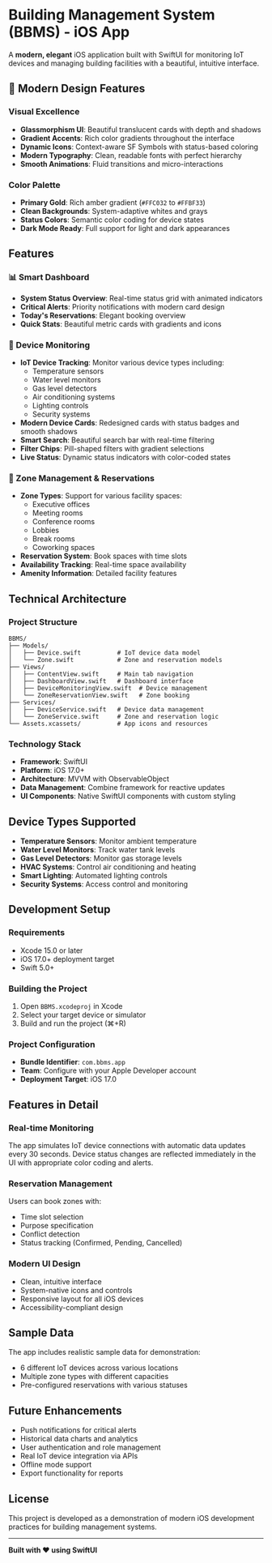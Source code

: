 # Building Management System (BBMS) - iOS App

A **modern, elegant** iOS application built with SwiftUI for monitoring IoT devices and managing building facilities with a beautiful, intuitive interface.

## 🎨 Modern Design Features

### Visual Excellence
- **Glassmorphism UI**: Beautiful translucent cards with depth and shadows
- **Gradient Accents**: Rich color gradients throughout the interface
- **Dynamic Icons**: Context-aware SF Symbols with status-based coloring
- **Modern Typography**: Clean, readable fonts with perfect hierarchy
- **Smooth Animations**: Fluid transitions and micro-interactions

### Color Palette
- **Primary Gold**: Rich amber gradient (`#FFC032` to `#FFBF33`)
- **Clean Backgrounds**: System-adaptive whites and grays
- **Status Colors**: Semantic color coding for device states
- **Dark Mode Ready**: Full support for light and dark appearances

## Features

### 📊 Smart Dashboard
- **System Status Overview**: Real-time status grid with animated indicators
- **Critical Alerts**: Priority notifications with modern card design
- **Today's Reservations**: Elegant booking overview
- **Quick Stats**: Beautiful metric cards with gradients and icons

### 🔧 Device Monitoring
- **IoT Device Tracking**: Monitor various device types including:
  - Temperature sensors
  - Water level monitors  
  - Gas level detectors
  - Air conditioning systems
  - Lighting controls
  - Security systems
- **Modern Device Cards**: Redesigned cards with status badges and smooth shadows
- **Smart Search**: Beautiful search bar with real-time filtering
- **Filter Chips**: Pill-shaped filters with gradient selections
- **Live Status**: Dynamic status indicators with color-coded states

### 🏢 Zone Management & Reservations
- **Zone Types**: Support for various facility spaces:
  - Executive offices
  - Meeting rooms
  - Conference rooms
  - Lobbies
  - Break rooms
  - Coworking spaces
- **Reservation System**: Book spaces with time slots
- **Availability Tracking**: Real-time space availability
- **Amenity Information**: Detailed facility features

## Technical Architecture

### Project Structure
```
BBMS/
├── Models/
│   ├── Device.swift          # IoT device data model
│   └── Zone.swift            # Zone and reservation models
├── Views/
│   ├── ContentView.swift     # Main tab navigation
│   ├── DashboardView.swift   # Dashboard interface
│   ├── DeviceMonitoringView.swift  # Device management
│   └── ZoneReservationView.swift   # Zone booking
├── Services/
│   ├── DeviceService.swift   # Device data management
│   └── ZoneService.swift     # Zone and reservation logic
└── Assets.xcassets/          # App icons and resources
```

### Technology Stack
- **Framework**: SwiftUI
- **Platform**: iOS 17.0+
- **Architecture**: MVVM with ObservableObject
- **Data Management**: Combine framework for reactive updates
- **UI Components**: Native SwiftUI components with custom styling

## Device Types Supported
- **Temperature Sensors**: Monitor ambient temperature
- **Water Level Monitors**: Track water tank levels
- **Gas Level Detectors**: Monitor gas storage levels
- **HVAC Systems**: Control air conditioning and heating
- **Smart Lighting**: Automated lighting controls
- **Security Systems**: Access control and monitoring

## Development Setup

### Requirements
- Xcode 15.0 or later
- iOS 17.0+ deployment target
- Swift 5.0+

### Building the Project
1. Open `BBMS.xcodeproj` in Xcode
2. Select your target device or simulator
3. Build and run the project (⌘+R)

### Project Configuration
- **Bundle Identifier**: `com.bbms.app`
- **Team**: Configure with your Apple Developer account
- **Deployment Target**: iOS 17.0

## Features in Detail

### Real-time Monitoring
The app simulates IoT device connections with automatic data updates every 30 seconds. Device status changes are reflected immediately in the UI with appropriate color coding and alerts.

### Reservation Management
Users can book zones with:
- Time slot selection
- Purpose specification
- Conflict detection
- Status tracking (Confirmed, Pending, Cancelled)

### Modern UI Design
- Clean, intuitive interface
- System-native icons and controls
- Responsive layout for all iOS devices
- Accessibility-compliant design

## Sample Data
The app includes realistic sample data for demonstration:
- 6 different IoT devices across various locations
- Multiple zone types with different capacities
- Pre-configured reservations with various statuses

## Future Enhancements
- Push notifications for critical alerts
- Historical data charts and analytics
- User authentication and role management
- Real IoT device integration via APIs
- Offline mode support
- Export functionality for reports

## License
This project is developed as a demonstration of modern iOS development practices for building management systems.

---

**Built with ❤️ using SwiftUI**